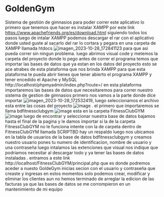 # GoldenGym
Sistema de gestión de gimnasios 
para poder correr este aplicativo lo primero que tenemos que hacer es instalar XAMPP por este link https://www.apachefriends.org/es/download.html   siguiendo todos los pasos 
luego de intalar XAMPP podemos descargar el rar con el aplicativo donde usted guste al sacarlo del rar lo cortara y pegara en una carpeta de XAMPP llamada htdocs ![imagen_2023-10-28_172841123](https://github.com/RubenDarioAriza/GoldenGym/assets/89140491/55566ed5-90f3-45e5-89c5-a03d27d32b2f)
 para que asi pueda correr sin ningun problema.
luego abrimos visual code y metemos la carpeta del proyecto donde lo pego
antes de correr el programa temos que importar las bases de datos que ya estan en los datos del proyecto esto se ace atrabes de esta plataforma que nos brinda XAMPP para que esta plataforma te pueda abrir tienes que tener abierto el programa XAMPP y tener encedido el Apache y MySQL http://localhost/phpmyadmin/index.php?route=/ 
en esta plataforma importaremos las bases de datos que necesitaremos para correr nuestro sistema de gestion de gimnasios 
primero nos vamos a la parte donde dice importar  ![imagen_2023-10-28_172532419](https://github.com/RubenDarioAriza/GoldenGym/assets/89140491/657b818e-fb25-46a7-9f1e-0afc1f56be5e), luego seleccionamos el archivo esta entre las cosas del proyecto ![image](https://github.com/RubenDarioAriza/GoldenGym/assets/89140491/c10410e7-1f46-4f72-8350-58183a3212d5)
.
el primero que importaremos se llama bdfitnessclubgym  ![image](https://github.com/RubenDarioAriza/GoldenGym/assets/89140491/db80f129-f870-456d-8f69-8208763db951)
esta en la carpeta FitnessClubGYM ![image](https://github.com/RubenDarioAriza/GoldenGym/assets/89140491/6aaa7339-d021-4e97-95a7-4692b4f79f20)
luego de encontrar y seleccionar nuestra base de datos bajamos hasta el final de la pagina y le damos importar si la de la carpeta FitnessClubGYM no le funciona intente con la de carpeta dentro de FitnessClubGYM llamada SCRIPTBD hay un respaldo 
luego nos ubicamos en la tabla de usuarios de la base de datos bdfitnessclubgym y creamos nuestro usuario pones tu numero de identificacion, nombre de usuario y una contraseña luego 
intalamos las extenciones que visual nos indique que podriamos necesitar al descargar todo y ya tener las bases de datos instaladas .
entramos a este link http://localhost/FitnessClubGYM/principal.php   que es donde podremos aceder a nuesto GoldeGym inicias secion con el usuario y contraseña que creaste y ingresas 
en estos momentos solo podemos crear, modificar y eliminar los clientes aun no hemos terminado de arreglar la edicion de las facturas ya que las bases de datos se me corrompieron en un mantenimiento de mi equipo
